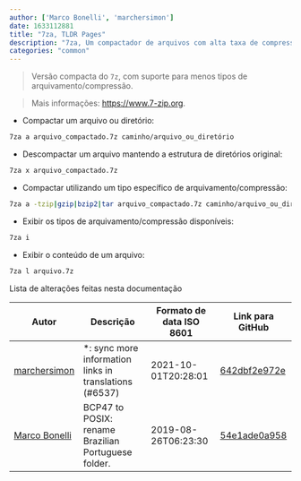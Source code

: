 ```yaml
---
author: ['Marco Bonelli', 'marchersimon']
date: 1633112881
title: "7za, TLDR Pages"
description: "7za, Um compactador de arquivos com alta taxa de compressão."
categories: "common"
---
```

> Versão compacta do `7z`, com suporte para menos tipos de arquivamento/compressão.

> Mais informações: <https://www.7-zip.org>.

- Compactar um arquivo ou diretório:

```bash
7za a arquivo_compactado.7z caminho/arquivo_ou_diretório
```

- Descompactar um arquivo mantendo a estrutura de diretórios original:

```bash
7za x arquivo_compactado.7z
```

- Compactar utilizando um tipo específico de arquivamento/compressão:

```bash
7za a -tzip|gzip|bzip2|tar arquivo_compactado.7z caminho/arquivo_ou_diretório
```

- Exibir os tipos de arquivamento/compressão disponíveis:

```bash
7za i
```

- Exibir o conteúdo de um arquivo:

```bash
7za l arquivo.7z
```
Lista de alterações feitas nesta documentação


Autor | Descrição | Formato de data ISO 8601 | Link para GitHub
------|-----|-----|-----
[marchersimon](mailto:50295997+marchersimon@users.noreply.github.com) | *: sync more information links in translations (#6537) | 2021-10-01T20:28:01 | [642dbf2e972e](https://github.com/tldr-pages/tldr/commit/642dbf2e972e388fab8c84ba3b4685fb862b6454)
[Marco Bonelli](mailto:marco@mebeim.net) | BCP47 to POSIX: rename Brazilian Portuguese folder. | 2019-08-26T06:23:30 | [54e1ade0a958](https://github.com/tldr-pages/tldr/commit/54e1ade0a958f3a08d9ed60f32b66188d0ecfb63)


